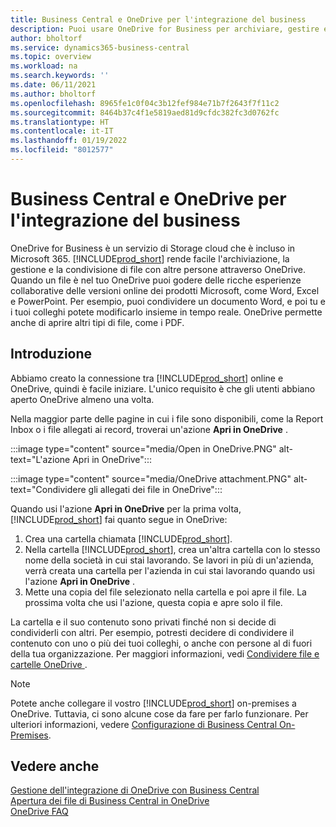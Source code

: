 ```yaml
---
title: Business Central e OneDrive per l'integrazione del business
description: Puoi usare OneDrive for Business per archiviare, gestire e condividere file, come rapporti o allegati.
author: bholtorf
ms.service: dynamics365-business-central
ms.topic: overview
ms.workload: na
ms.search.keywords: ''
ms.date: 06/11/2021
ms.author: bholtorf
ms.openlocfilehash: 8965fe1c0f04c3b12fef984e71b7f2643f7f11c2
ms.sourcegitcommit: 8464b37c4f1e5819aed81d9cfdc382fc3d0762fc
ms.translationtype: HT
ms.contentlocale: it-IT
ms.lasthandoff: 01/19/2022
ms.locfileid: "8012577"
---
```

# <a name="business-central-and-onedrive-for-business-integration"></a>Business Central e OneDrive per l'integrazione del business
OneDrive for Business è un servizio di Storage cloud che è incluso in Microsoft 365. [!INCLUDE[prod_short](includes/prod_short.md)] rende facile l'archiviazione, la gestione e la condivisione di file con altre persone attraverso OneDrive. Quando un file è nel tuo OneDrive puoi godere delle ricche esperienze collaborative delle versioni online dei prodotti Microsoft, come Word, Excel e PowerPoint. Per esempio, puoi condividere un documento Word, e poi tu e i tuoi colleghi potete modificarlo insieme in tempo reale. OneDrive permette anche di aprire altri tipi di file, come i PDF. 

## <a name="getting-started"></a>Introduzione
Abbiamo creato la connessione tra [!INCLUDE[prod_short](includes/prod_short.md)] online e OneDrive, quindi è facile iniziare. L'unico requisito è che gli utenti abbiano aperto OneDrive almeno una volta. 

Nella maggior parte delle pagine in cui i file sono disponibili, come la Report Inbox o i file allegati ai record, troverai un'azione **Apri in OneDrive** .

:::image type="content" source="media/Open in OneDrive.PNG" alt-text="L'azione Apri in OneDrive":::

 
:::image type="content" source="media/OneDrive attachment.PNG" alt-text="Condividere gli allegati dei file in OneDrive":::

Quando usi l'azione **Apri in OneDrive** per la prima volta, [!INCLUDE[prod_short](includes/prod_short.md)] fai quanto segue in OneDrive:

1. Crea una cartella chiamata [!INCLUDE[prod_short](includes/prod_short.md)]. 
2. Nella cartella [!INCLUDE[prod_short](includes/prod_short.md)], crea un'altra cartella con lo stesso nome della società in cui stai lavorando. Se lavori in più di un'azienda, verrà creata una cartella per l'azienda in cui stai lavorando quando usi l'azione **Apri in OneDrive** . 
3. Mette una copia del file selezionato nella cartella e poi apre il file. La prossima volta che usi l'azione, questa copia e apre solo il file. 

La cartella e il suo contenuto sono privati finché non si decide di condividerli con altri. Per esempio, potresti decidere di condividere il contenuto con uno o più dei tuoi colleghi, o anche con persone al di fuori della tua organizzazione. Per maggiori informazioni, vedi [Condividere file e cartelle OneDrive ](https://support.microsoft.com/en-us/office/share-onedrive-files-and-folders-9fcc2f7d-de0c-4cec-93b0-a82024800c07).

> [!NOTE]
> Potete anche collegare il vostro [!INCLUDE[prod_short](includes/prod_short.md)] on-premises a OneDrive. Tuttavia, ci sono alcune cose da fare per farlo funzionare. Per ulteriori informazioni, vedere [Configurazione di Business Central On-Premises](admin-onedrive-integration.md#configuring-business-central-on-premises).

## <a name="see-also"></a>Vedere anche
[Gestione dell'integrazione di OneDrive con Business Central](admin-onedrive-integration.md)  
[Apertura dei file di Business Central in OneDrive](across-share-onedrive.md)  
[OneDrive FAQ](admin-onedrive-faq.md)